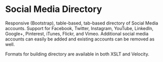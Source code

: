 Social Media Directory
============================

Responsive (Bootstrap), table-based, tab-based directory of Social Media accounts. Support for Facebook, Twitter, Instagram, YouTube, LinkedIn, Google+, Pinterest, iTunes, Flickr, and Vimeo. Additional social media accounts can easily be added and existing accounts can be removed as well.

Formats for building directory are available in both XSLT and Velocity.
